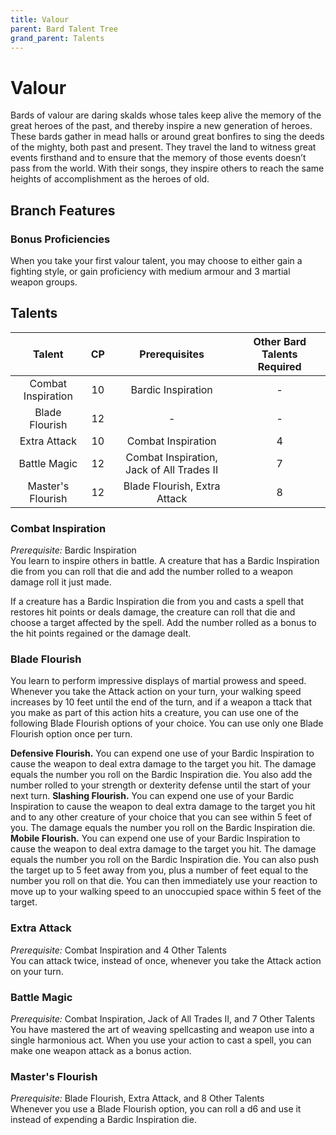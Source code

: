 ```yaml
---
title: Valour
parent: Bard Talent Tree
grand_parent: Talents
---
```


# Valour
Bards of valour are daring skalds whose tales keep alive the memory of the great heroes of the past, and thereby inspire a new generation of heroes. These bards gather in mead halls or around great bonfires to sing the deeds of the mighty, both past and present. They travel the land to witness great events firsthand and to ensure that the memory of those events doesn’t pass from the world. With their songs, they inspire others to reach the same heights of accomplishment as the heroes of old.

## Branch Features

### Bonus Proficiencies
When you take your first valour talent, you may choose to either gain a fighting style, or gain proficiency with medium armour and 3 martial weapon groups.

## Talents

| Talent | CP | Prerequisites | Other Bard Talents Required |
|:------:|:--:|:-------------:|:---------------------------:|
| Combat Inspiration | 10 | Bardic Inspiration | - |
| Blade Flourish | 12 | - | - |
| Extra Attack | 10 | Combat Inspiration | 4 |
| Battle Magic | 12 | Combat Inspiration, Jack of All Trades II | 7 |
| Master's Flourish | 12 | Blade Flourish, Extra Attack | 8 |

### Combat Inspiration
*Prerequisite:* Bardic Inspiration<br>
You learn to inspire others in battle. A creature that has a Bardic Inspiration die from you can roll that die and add the number rolled to a weapon damage roll it just made.

If a creature has a Bardic Inspiration die from you and casts a spell that restores hit points or deals damage, the creature can roll that die and choose a target affected by the spell. Add the number rolled as a bonus to the hit points regained or the damage dealt.

### Blade Flourish
You learn to perform impressive displays of martial prowess and speed. Whenever you take the Attack action on your turn, your walking speed increases by 10 feet until the end of the turn, and if a weapon a ttack that you make as part of this action hits a creature, you can use one of the following Blade Flourish options of your choice. You can use only one Blade Flourish option once per turn.

**Defensive Flourish.** You can expend one use of your Bardic Inspiration to cause the weapon to deal extra damage to the target you hit. The damage equals the number you roll on the Bardic Inspiration die. You also add the number rolled to your strength or dexterity defense until the start of your next turn.
**Slashing Flourish.** You can expend one use of your Bardic Inspiration to cause the weapon to deal extra damage to the target you hit and to any other creature of your choice that you can see within 5 feet of you. The damage equals the number you roll on the Bardic Inspiration die.
**Mobile Flourish.** You can expend one use of your Bardic Inspiration to cause the weapon to deal extra damage to the target you hit. The damage equals the number you roll on the Bardic Inspiration die. You can also push the target up to 5 feet away from you, plus a number of feet equal to the number you roll on that die. You can then immediately use your reaction to move up to your walking speed to an unoccupied space within 5 feet of the target.

### Extra Attack
*Prerequisite:* Combat Inspiration and 4 Other Talents<br>
You can attack twice, instead of once, whenever you take the Attack action on your turn.

### Battle Magic
*Prerequisite:* Combat Inspiration, Jack of All Trades II, and 7 Other Talents<br>
You have mastered the art of weaving spellcasting and weapon use into a single harmonious act. When you use your action to cast a spell, you can make one weapon attack as a bonus action.

### Master's Flourish
*Prerequisite:* Blade Flourish, Extra Attack, and 8 Other Talents<br>
Whenever you use a Blade Flourish option, you can roll a d6 and use it instead of expending a Bardic Inspiration die.
